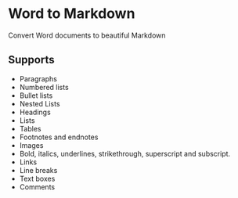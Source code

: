 # Word to Markdown

Convert Word documents to beautiful Markdown

## Supports

* Paragraphs
* Numbered lists
* Bullet lists
* Nested Lists
* Headings
* Lists
* Tables
* Footnotes and endnotes
* Images
* Bold, italics, underlines, strikethrough, superscript and subscript.
* Links
* Line breaks
* Text boxes
* Comments

